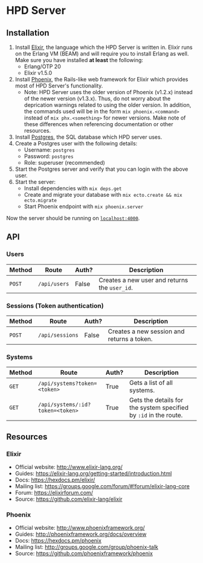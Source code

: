 # HPD Server

## Installation

1. Install [Elixir](https://elixir-lang.org/install.html), the language which the HPD Server is written in. Elixir runs on the Erlang VM (BEAM) and will require you to install Erlang as well. Make sure you have installed **at least** the following:
    * Erlang/OTP 20
    * Elixir v1.5.0
2. Install [Phoenix](https://hexdocs.pm/phoenix/installation.html#content), the Rails-like web framework for Elixir which provides most of HPD Server's functionality.
     * Note: HPD Server uses the older version of Phoenix (v1.2.x) instead of the newer version (v1.3.x). Thus, do not worry about the deprication warnings related to using the older version. In addition, the commands used will be in the form `mix phoenix.<command>` instead of `mix phx.<something>` for newer versions. Make note of these differences when referencing documentation or other resources.
3. Install [Postgres](https://www.postgresql.org/), the SQL database which HPD server uses.
4. Create a Postgres user with the following details:
    * Username: `postgres`
    * Password: `postgres`
    * Role: superuser (recommended)
5. Start the Postgres server and verify that you can login with the above user.
6. Start the server:
    * Install dependencies with `mix deps.get`
    * Create and migrate your database with `mix ecto.create && mix ecto.migrate`
    * Start Phoenix endpoint with `mix phoenix.server`
    
Now the server should be running on [`localhost:4000`](http://localhost:4000).

## API

### Users
| Method | Route | Auth? | Description |
| ------ | ----- | ----- | ----------- |
| `POST` | `/api/users` | False | Creates a new user and returns the `user_id`. |

### Sessions (Token authentication)
| Method | Route | Auth? | Description |
| ------ | ----- | ----- | ----------- |
| `POST` | `/api/sessions` | False | Creates a new session and returns a token. |

### Systems
| Method | Route | Auth? | Description |
| ------ | ----- | ----- | ----------- |
| `GET` | `/api/systems?token=<token>` | True | Gets a list of all systems. |
| `GET` | `/api/systems/:id?token=<token>` | True | Gets the details for the system specified by `:id` in the route. |

## Resources

### Elixir
  * Official website: http://www.elixir-lang.org/
  * Guides: https://elixir-lang.org/getting-started/introduction.html
  * Docs: https://hexdocs.pm/elixir/
  * Mailing list: https://groups.google.com/forum/#!forum/elixir-lang-core
  * Forum: https://elixirforum.com/
  * Source: https://github.com/elixir-lang/elixir

### Phoenix
  * Official website: http://www.phoenixframework.org/
  * Guides: http://phoenixframework.org/docs/overview
  * Docs: https://hexdocs.pm/phoenix
  * Mailing list: http://groups.google.com/group/phoenix-talk
  * Source: https://github.com/phoenixframework/phoenix

